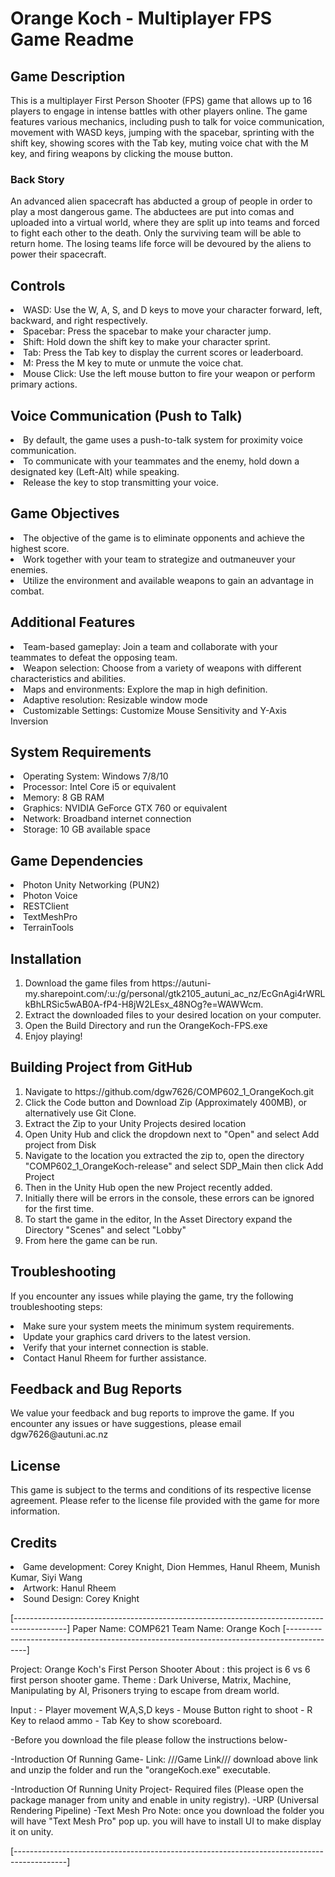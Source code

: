 <h1>Orange Koch - Multiplayer FPS Game Readme</h1>
<h2>Game Description</h2>
<p>This is a multiplayer First Person Shooter (FPS) game that allows up to 16 players to engage in intense battles with other players online. The game features various mechanics, including push to talk for voice communication, movement with WASD keys, jumping with the spacebar, sprinting with the shift key, showing scores with the Tab key, muting voice chat with the M key, and firing weapons by clicking the mouse button.</p>

<h3>Back Story</h3>
<p>An advanced alien spacecraft has abducted a group of people in order to play a most dangerous game. The abductees are put into comas and uploaded into a virtual world, where they are split up into teams and forced to fight each other to the death. Only the surviving team will be able to return home. The losing teams life force will be devoured by the aliens to power their spacecraft.</p>

<h2>Controls</h2>
<li>WASD: Use the W, A, S, and D keys to move your character forward, left, backward, and right respectively.</li>
<li>Spacebar: Press the spacebar to make your character jump.</li>
<li>Shift: Hold down the shift key to make your character sprint.</li>
<li>Tab: Press the Tab key to display the current scores or leaderboard.</li>
<li>M: Press the M key to mute or unmute the voice chat.</li>
<li>Mouse Click: Use the left mouse button to fire your weapon or perform primary actions.</li>

<h2>Voice Communication (Push to Talk)</h2>
<li>By default, the game uses a push-to-talk system for proximity voice communication.</li>
<li>To communicate with your teammates and the enemy, hold down a designated key (Left-Alt) while speaking.</li>
<li>Release the key to stop transmitting your voice.</li>

<h2>Game Objectives</h2>
<li>The objective of the game is to eliminate opponents and achieve the highest score.</li>
<li>Work together with your team to strategize and outmaneuver your enemies.</li>
<li>Utilize the environment and available weapons to gain an advantage in combat.</li>

<h2>Additional Features</h2>
<li>Team-based gameplay: Join a team and collaborate with your teammates to defeat the opposing team.</li>
<li>Weapon selection: Choose from a variety of weapons with different characteristics and abilities.</li>
<li>Maps and environments: Explore the map in high definition.</li>
<li>Adaptive resolution: Resizable window mode</li>
<li>Customizable Settings: Customize Mouse Sensitivity and Y-Axis Inversion</li>

<h2>System Requirements</h2>
<li>Operating System: Windows 7/8/10</li>
<li>Processor: Intel Core i5 or equivalent</li>
<li>Memory: 8 GB RAM</li>
<li>Graphics: NVIDIA GeForce GTX 760 or equivalent</li>
<li>Network: Broadband internet connection</li>
<li>Storage: 10 GB available space</li>

<h2>Game Dependencies</h2>
<li>Photon Unity Networking (PUN2)</li>
<li>Photon Voice</li>
<li>RESTClient</li>
<li>TextMeshPro</li>
<li>TerrainTools</li>

<h2>Installation</h2>
<ol>
<li>Download the game files from https://autuni-my.sharepoint.com/:u:/g/personal/gtk2105_autuni_ac_nz/EcGnAgi4rWRLkBhLRSic5wAB0A-fP4-H8jW2LEsx_48NOg?e=WAWWcm.</ul>
<li>Extract the downloaded files to your desired location on your computer.</ul>
<li>Open the Build Directory and run the OrangeKoch-FPS.exe</ul>
<li>Enjoy playing!</ul>
</ol>

<h2>Building Project from GitHub</h2>
<ol>
<li>Navigate to https://github.com/dgw7626/COMP602_1_OrangeKoch.git</ul>
<li>Click the Code button and Download Zip (Approximately 400MB), or alternatively use Git Clone.</ul>
<li>Extract the Zip to your Unity Projects desired location</ul>
<li>Open Unity Hub and click the dropdown next to "Open" and select Add project from Disk</ul>
<li>Navigate to the location you extracted the zip to, open the directory "COMP602_1_OrangeKoch-release" and select SDP_Main then click Add Project</ul>
<li>Then in the Unity Hub open the new Project recently added.</ul>
<li>Initially there will be errors in the console, these errors can be ignored for the first time.</ul>
<li>To start the game in the editor, In the Asset Directory expand the Directory "Scenes" and select "Lobby"</ul>
<li>From here the game can be run.</ul>
</ol>

<h2>Troubleshooting</h2>
<p>If you encounter any issues while playing the game, try the following troubleshooting steps:</p>

<li>Make sure your system meets the minimum system requirements.</li>
<li>Update your graphics card drivers to the latest version.</li>
<li>Verify that your internet connection is stable.</li>
<li>Contact Hanul Rheem for further assistance.</li>

<h2>Feedback and Bug Reports</h2>
<p>We value your feedback and bug reports to improve the game. If you encounter any issues or have suggestions, please email dgw7626@autuni.ac.nz</p>

<h2>License</h2>
<p>This game is subject to the terms and conditions of its respective license agreement. Please refer to the license file provided with the game for more information.</p>

<h2>Credits</h2>
<li>Game development: Corey Knight, Dion Hemmes, Hanul Rheem, Munish Kumar, Siyi Wang</li>
<li>Artwork: Hanul Rheem</li>
<li>Sound Design: Corey Knight</li>








[-------------------------------------------------------------------------------------------]
Paper Name: COMP621
Team Name: Orange Koch
[-------------------------------------------------------------------------------------------]

Project: Orange Koch's First Person Shooter
About  : this project is 6 vs 6 first person shooter game.
Theme  : Dark Universe, Matrix, Machine, Manipulating by AI, Prisoners trying to escape
         from dream world.

Input  : 
       - Player movement W,A,S,D keys
       - Mouse Button right to shoot 
       - R Key to relaod ammo
       - Tab Key to show scoreboard.

-Before you download the file please follow the instructions below-

-Introduction Of Running Game-
Link: ///Game Link///
download above link and unzip the folder and run the "orangeKoch.exe" executable.

-Introduction Of Running Unity Project-
Required files (Please open the package manager from unity and enable in unity registry).
-URP (Universal Rendering Pipeline)
-Text Mesh Pro
Note: once you download the folder you will have "Text Mesh Pro" pop up. you will
    have to install UI to make display it on unity.

[-------------------------------------------------------------------------------------------]




